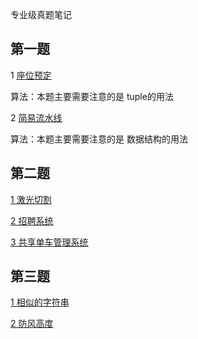 专业级真题笔记

## 第一题
1 [座位预定](https://gitee.com/yingl37/ddleetcode/blob/master/src/Exam/first/setOrder.cpp)

算法：本题主要需要注意的是 tuple的用法

2 [简易流水线](https://gitee.com/yingl37/ddleetcode/blob/master/src/Exam/first/SimpleAssemblyLine.cpp)

算法：本题主要需要注意的是 数据结构的用法
## 第二题

[1 激光切割](https://gitee.com/yingl37/ddleetcode/blob/master/src/Exam/second/laserCutting.cpp)

[2 招聘系统](https://gitee.com/yingl37/ddleetcode/blob/master/src/Exam/second/recruitment.cpp)

[3 共享单车管理系统](https://gitee.com/yingl37/ddleetcode/blob/master/src/Exam/second/SharedBicycleSystem.cpp)


## 第三题

[1 相似的字符串](https://gitee.com/yingl37/ddleetcode/blob/master/src/Exam/third/sameString.cpp)

[2 防风高度](https://gitee.com/yingl37/ddleetcode/blob/master/src/Exam/third/WindHeight.cpp)
